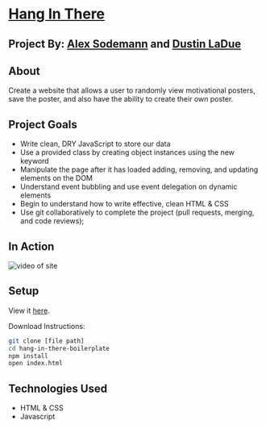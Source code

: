 # [Hang In There](https://asodemann18.github.io/hang-in-there-boilerplate/)

## Project By: [Alex Sodemann](https://github.com/asodemann18) and [Dustin LaDue](https://github.com/devladue)

## About
Create a website that allows a user to randomly view motivational posters, save the poster, and also have the ability to create their own poster.

## Project Goals
* Write clean, DRY JavaScript to store our data
* Use a provided class by creating object instances using the new keyword
* Manipulate the page after it has loaded adding, removing, and updating elements on the DOM
* Understand event bubbling and use event delegation on dynamic elements
* Begin to understand how to write effective, clean HTML & CSS
* Use git collaboratively to complete the project (pull requests, merging, and code reviews);

## In Action
![video of site](http://g.recordit.co/z2KNDjtBYo.gif)

## Setup
View it [here](https://asodemann18.github.io/hang-in-there-boilerplate/).

Download Instructions:
```bash
git clone [file path]
cd hang-in-there-boilerplate
npm install
open index.html
```

## Technologies Used
* HTML & CSS
* Javascript


